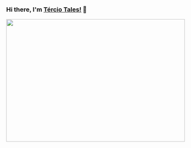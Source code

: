 ### Hi there, I'm [Tércio Tales!](https://github.com/terciotales) 👋
<img src="https://giphy.com/embed/3o7TKuAfCHifvPdcxG" width="480" height="330" frameBorder="0" class="giphy-embed" allowFullScreen></img>

